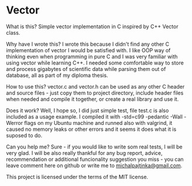 # Vector

What is this?
Simple vector implementation in C inspired by C++ Vector class.

Why have I wrote this?
I wrote this because I didn't find any other C implementation of vector I would be satisfied with. I like OOP way of thinking even when programming in pure C and I was very familiar with using vector while learning C++. I needed some comfortable way to store   and process gigabytes of scientific data while parsing them out of database, all as part of my diploma thesis.

How to use this?
vector.c and vector.h can be used as any other C header and source files - just copy them to project directory, include header files when needed and compile it together, or create a real library and use it.

Does it work?
Well, I hope so, I did just simple test, file test.c is also included as a usage example. I compiled it with -std=c99 -pedantic -Wall -Werror flags on my Ubuntu machine and runned also with valgrind, it caused no memory leaks or other errors and it seems it does what it is suposed to do.

Can you help me?
Sure - if you would like to write som real tests, I will be very glad. I will be also really thankful for any bug report, advice, recommendation or additional funcionality suggestion you miss - you can leave comment here on github or write me to michalpajtinka@gmail.com.

This project is licensed under the terms of the MIT license.
